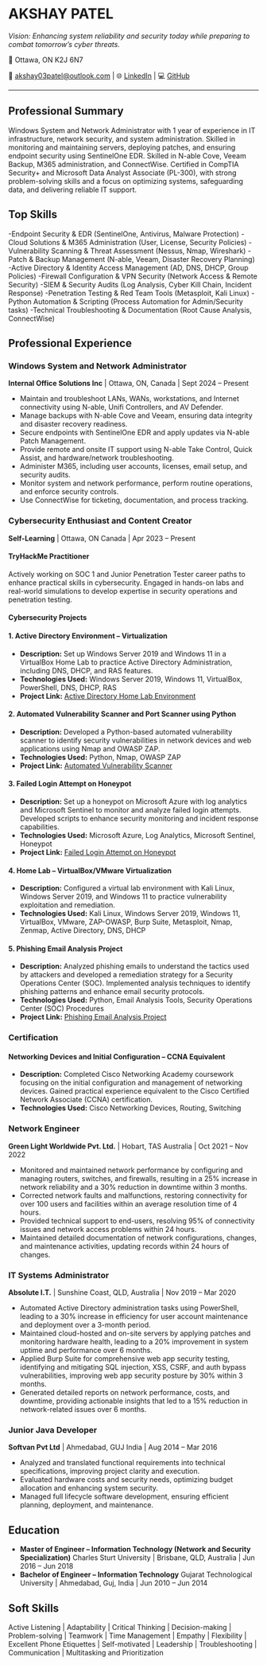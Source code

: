 # AKSHAY PATEL

_Vision: Enhancing system reliability and security today while preparing to combat tomorrow’s cyber threats._

📍 Ottawa, ON K2J 6N7

📧 [akshay03patel@outlook.com](mailto:akshay03patel@outlook.com) | 🌐 [LinkedIn](https://www.linkedin.com/in/akshay-patel-2303/) | 💻 [GitHub](https://github.com/AkshayPatel03)

---

## Professional Summary

Windows System and Network Administrator with 1 year of experience in IT infrastructure, network security, and system administration. Skilled in monitoring and maintaining servers, deploying patches, and ensuring endpoint security using SentinelOne EDR. Skilled in N-able Cove, Veeam Backup, M365 administration, and ConnectWise. Certified in CompTIA Security+ and Microsoft Data Analyst Associate (PL-300), with strong problem-solving skills and a focus on optimizing systems, safeguarding data, and delivering reliable IT support.

## Top Skills

-Endpoint Security & EDR (SentinelOne, Antivirus, Malware Protection)
-Cloud Solutions & M365 Administration (User, License, Security Policies)
-Vulnerability Scanning & Threat Assessment (Nessus, Nmap, Wireshark)
-Patch & Backup Management (N-able, Veeam, Disaster Recovery Planning)
-Active Directory & Identity Access Management (AD, DNS, DHCP, Group Policies)
-Firewall Configuration & VPN Security (Network Access & Remote Security)
-SIEM & Security Audits (Log Analysis, Cyber Kill Chain, Incident Response)
-Penetration Testing & Red Team Tools (Metasploit, Kali Linux)
-Python Automation & Scripting (Process Automation for Admin/Security tasks)
-Technical Troubleshooting & Documentation (Root Cause Analysis, ConnectWise)

## Professional Experience

### Windows System and Network Administrator

**Internal Office Solutions Inc** | Ottawa, ON, Canada | Sept 2024 – Present

- Maintain and troubleshoot LANs, WANs, workstations, and Internet connectivity using N-able, Unifi Controllers, and AV Defender.
- Manage backups with N-able Cove and Veeam, ensuring data integrity and disaster recovery readiness.
- Secure endpoints with SentinelOne EDR and apply updates via N-able Patch Management.
- Provide remote and onsite IT support using N-able Take Control, Quick Assist, and hardware/network troubleshooting.
- Administer M365, including user accounts, licenses, email setup, and security audits.
- Monitor system and network performance, perform routine operations, and enforce security controls.
- Use ConnectWise for ticketing, documentation, and process tracking.

### Cybersecurity Enthusiast and Content Creator

**Self-Learning** | Ottawa, ON Canada | Apr 2023 – Present

#### TryHackMe Practitioner

Actively working on SOC 1 and Junior Penetration Tester career paths to enhance practical skills in cybersecurity. Engaged in hands-on labs and real-world simulations to develop expertise in security operations and penetration testing.

#### Cybersecurity Projects

#### 1. Active Directory Environment – Virtualization

- **Description:** Set up Windows Server 2019 and Windows 11 in a VirtualBox Home Lab to practice Active Directory Administration, including DNS, DHCP, and RAS features.
- **Technologies Used:** Windows Server 2019, Windows 11, VirtualBox, PowerShell, DNS, DHCP, RAS
- **Project Link:** [Active Directory Home Lab Environment](https://github.com/AkshayPatel03/Active-Directory-Home-Lab-Environment.git)

#### 2. Automated Vulnerability Scanner and Port Scanner using Python

- **Description:** Developed a Python-based automated vulnerability scanner to identify security vulnerabilities in network devices and web applications using Nmap and OWASP ZAP.
- **Technologies Used:** Python, Nmap, OWASP ZAP
- **Project Link:** [Automated Vulnerability Scanner](https://github.com/AkshayPatel03/python-for-pentester.git)

#### 3. Failed Login Attempt on Honeypot

- **Description:** Set up a honeypot on Microsoft Azure with log analytics and Microsoft Sentinel to monitor and analyze failed login attempts. Developed scripts to enhance security monitoring and incident response capabilities.
- **Technologies Used:** Microsoft Azure, Log Analytics, Microsoft Sentinel, Honeypot
- **Project Link:** [Failed Login Attempt on Honeypot](https://github.com/AkshayPatel03/Cloud_Security_Project_SIEM.git)

#### 4. Home Lab – VirtualBox/VMware Virtualization

- **Description:** Configured a virtual lab environment with Kali Linux, Windows Server 2019, and Windows 11 to practice vulnerability exploitation and remediation.
- **Technologies Used:** Kali Linux, Windows Server 2019, Windows 11, VirtualBox, VMware, ZAP-OWASP, Burp Suite, Metasploit, Nmap, Zenmap, Active Directory, DNS, DHCP

#### 5. Phishing Email Analysis Project

- **Description:** Analyzed phishing emails to understand the tactics used by attackers and developed a remediation strategy for a Security Operations Center (SOC). Implemented analysis techniques to identify phishing patterns and enhance email security protocols.
- **Technologies Used:** Python, Email Analysis Tools, Security Operations Center (SOC) Procedures
- **Project Link:** [Phishing Email Analysis Project](https://github.com/AkshayPatel03/Phishing-Email-Analysis-project.git)

### Certification

#### Networking Devices and Initial Configuration – CCNA Equivalent

- **Description:** Completed Cisco Networking Academy coursework focusing on the initial configuration and management of networking devices. Gained practical experience equivalent to the Cisco Certified Network Associate (CCNA) certification.
- **Technologies Used:** Cisco Networking Devices, Routing, Switching

### Network Engineer

**Green Light Worldwide Pvt. Ltd.** | Hobart, TAS Australia | Oct 2021 – Nov 2022

- Monitored and maintained network performance by configuring and managing routers, switches, and firewalls, resulting in a 25% increase in network reliability and a 30% reduction in downtime within 3 months.
- Corrected network faults and malfunctions, restoring connectivity for over 100 users and facilities within an average resolution time of 4 hours.
- Provided technical support to end-users, resolving 95% of connectivity issues and network access problems within 24 hours.
- Maintained detailed documentation of network configurations, changes, and maintenance activities, updating records within 24 hours of changes.

### IT Systems Administrator

**Absolute I.T.** | Sunshine Coast, QLD, Australia | Nov 2019 – Mar 2020

- Automated Active Directory administration tasks using PowerShell, leading to a 30% increase in efficiency for user account maintenance and deployment over a 3-month period.
- Maintained cloud-hosted and on-site servers by applying patches and monitoring hardware health, leading to a 20% improvement in system uptime and performance over 6 months.
- Applied Burp Suite for comprehensive web app security testing, identifying and mitigating SQL injection, XSS, CSRF, and auth bypass vulnerabilities, improving web app security posture by 30% within 3 months.
- Generated detailed reports on network performance, costs, and downtime, providing actionable insights that led to a 15% reduction in network-related issues over 6 months.

### Junior Java Developer

**Softvan Pvt Ltd** | Ahmedabad, GUJ India | Aug 2014 – Mar 2016

- Analyzed and translated functional requirements into technical specifications, improving project clarity and execution.
- Evaluated hardware costs and security needs, optimizing budget allocation and enhancing system security.
- Managed full lifecycle software development, ensuring efficient planning, deployment, and maintenance.

## Education

- **Master of Engineer – Information Technology (Network and Security Specialization)**
  Charles Sturt University | Brisbane, QLD, Australia | Jun 2016 – Jun 2018
- **Bachelor of Engineer – Information Technology**
  Gujarat Technological University | Ahmedabad, Guj, India | Jun 2010 – Jun 2014

## Soft Skills

Active Listening | Adaptability | Critical Thinking | Decision-making | Problem-solving | Teamwork | Time Management | Empathy | Flexibility | Excellent Phone Etiquettes | Self-motivated | Leadership | Troubleshooting | Communication | Multitasking and Prioritization
